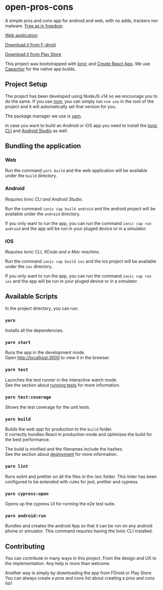 # open-pros-cons
A simple pros and cons app for android and web, with no adds, trackers nor malware. [Free as in freedom](https://www.gnu.org/philosophy/free-sw.html).

[Web application](https://tobertet.github.io/open-pros-cons)

[Download it from F-droid]()

[Download it from Play Store]()

This project was bootstrapped with [Ionic](https://github.com/ionic-team/ionic-framework) and [Create React App](https://github.com/facebook/create-react-app).
We use [Capacitor](https://github.com/ionic-team/capacitor) for the native app builds.

## Project Setup

The project has been developed using NodeJS v14 so we encourage you to do the same. If you use [nvm](https://github.com/nvm-sh/nvm), you can simply run `nvm use` in the root of the project and it will automatically set that version for you.

The package manager we use is [yarn](https://classic.yarnpkg.com/lang/en/docs/install).

In case you want to build an Android or iOS app you need to install the [Ionic CLI](https://ionicframework.com/docs/intro/cli) and [Android Studio](https://developer.android.com/studio) as well.

## Bundling the application

### Web

Run the command `yarn build` and the web application will be available under the `build` directory.

### Android

*Requires Ionic CLI and Android Studio.*

Run the command `ionic cap build android` and the android project will be available under the `android` directory.

If you only want to run the app, you can run the command `ionic cap run android` and the app will be run in your pluged device or in a simulator.

### iOS

*Requires Ionic CLI, XCode and a Mac machine.*

Run the command `ionic cap build ios` and the ios project will be available under the `ios` directory.

If you only want to run the app, you can run the command `ionic cap run ios` and the app will be run in your pluged device or in a simulator.

## Available Scripts

In the project directory, you can run:

### `yarn`

Installs all the dependencies.

### `yarn start`

Runs the app in the development mode.\
Open [http://localhost:3000](http://localhost:3000) to view it in the browser.

### `yarn test`

Launches the test runner in the interactive watch mode.\
See the section about [running tests](https://facebook.github.io/create-react-app/docs/running-tests) for more information.

### `yarn test:coverage`

Shows the test coverage for the unit tests.

### `yarn build`

Builds the *web app* for production to the `build` folder.\
It correctly bundles React in production mode and optimizes the build for the best performance.

The build is minified and the filenames include the hashes.\
See the section about [deployment](https://facebook.github.io/create-react-app/docs/deployment) for more information.

### `yarn lint`

Runs eslint and prettier on all the files in the /src folder. This linter has been configured to be extended with rules for jest, prettier and cypress.

### `yarn cypress:open`

Opens up the cypress UI for running the e2e test suite.

### `yarn android:run`

Bundles and creates the android App so that it can be run on any android phone or simulator. This command requires having the Ionic CLI installed.

## Contributing

You can contribute in many ways in this project. From the design and UX to the implementation. Any help is more than welcome.

Another way is simply by downloading the app from FDroid or Play Store. You can always create a pros and cons list about creating a pros and cons list!
